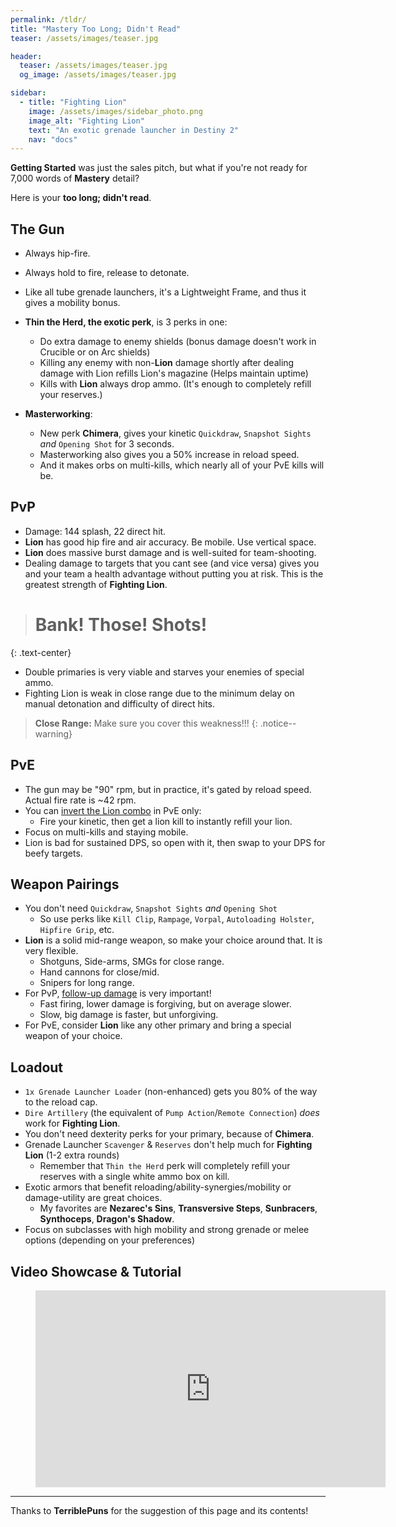 ```yaml
---
permalink: /tldr/
title: "Mastery Too Long; Didn't Read"
teaser: /assets/images/teaser.jpg

header:
  teaser: /assets/images/teaser.jpg
  og_image: /assets/images/teaser.jpg

sidebar:
  - title: "Fighting Lion"
    image: /assets/images/sidebar_photo.png
    image_alt: "Fighting Lion"
    text: "An exotic grenade launcher in Destiny 2"
    nav: "docs"
---
```


**Getting Started** was just the sales pitch, but what if you're not ready for 7,000 words of **Mastery** detail?

Here is your **too long; didn't read**.

## The Gun

- Always hip-fire.
- Always hold to fire, release to detonate.
- Like all tube grenade launchers, it's a Lightweight Frame, and thus it gives a mobility bonus.

- **Thin the Herd, the exotic perk**, is 3 perks in one:
  - Do extra damage to enemy shields (bonus damage doesn't work in Crucible or on Arc shields)
  - Killing any enemy with non-**Lion** damage shortly after dealing damage with Lion refills Lion's magazine (Helps maintain uptime)
  - Kills with **Lion** always drop ammo. (It's enough to completely refill your reserves.)

- **Masterworking**:
  - New perk **Chimera**, gives your kinetic `Quickdraw`, `Snapshot Sights` _and_ `Opening Shot` for 3 seconds.
  - Masterworking also gives you a 50% increase in reload speed.
  - And it makes orbs on multi-kills, which nearly all of your PvE kills will be.


## PvP

- Damage: 144 splash, 22 direct hit.
- **Lion** has good hip fire and air accuracy. Be mobile. Use vertical space.
- **Lion** does massive burst damage and is well-suited for team-shooting.
- Dealing damage to targets that you cant see (and vice versa) gives you and your team a health advantage without putting you at risk. This is the greatest strength of **Fighting Lion**.

># Bank! Those! Shots!
{: .text-center}

- Double primaries is very viable and starves your enemies of special ammo.
- Fighting Lion is weak in close range due to the minimum delay on manual detonation and difficulty of direct hits.

>**Close Range:** Make sure you cover this weakness!!!
{: .notice--warning}

## PvE

- The gun may be "90" rpm, but in practice, it's gated by reload speed. Actual fire rate is ~42 rpm.
- You can [invert the Lion combo](/the_gun/#pve-only-inverted-lion) in PvE only:
  - Fire your kinetic, then get a lion kill to instantly refill your lion.
- Focus on multi-kills and staying mobile.
- Lion is bad for sustained DPS, so open with it, then swap to your DPS for beefy targets.

## Weapon Pairings

- You don't need `Quickdraw`, `Snapshot Sights` _and_ `Opening Shot`
  - So use perks like `Kill Clip`, `Rampage`, `Vorpal`, `Autoloading Holster`, `Hipfire Grip`, etc.
- **Lion** is a solid mid-range weapon, so make your choice around that. It is very flexible.
  - Shotguns, Side-arms, SMGs for close range.
  - Hand cannons for close/mid.
  - Snipers for long range.
- For PvP, [follow-up damage](/pairings/#archetypes) is very important!
  - Fast firing, lower damage is forgiving, but on average slower.
  - Slow, big damage is faster, but unforgiving.
- For PvE, consider **Lion** like any other primary and bring a special weapon of your choice.

## Loadout

- `1x Grenade Launcher Loader` (non-enhanced) gets you 80% of the way to the reload cap.
- `Dire Artillery` (the equivalent of `Pump Action`/`Remote Connection`) _does_ work for **Fighting Lion**.
- You don't need dexterity perks for your primary, because of **Chimera**.
- Grenade Launcher `Scavenger` & `Reserves` don't help much for **Fighting Lion** (1-2 extra rounds)
  - Remember that `Thin the Herd` perk will completely refill your reserves with a single white ammo box on kill.
- Exotic armors that benefit reloading/ability-synergies/mobility or damage-utility are great choices.
  - My favorites are **Nezarec's Sins**, **Transversive Steps**, **Sunbracers**, **Synthoceps**, **Dragon's Shadow**.
- Focus on subclasses with high mobility and strong grenade or melee options (depending on your preferences)

## Video Showcase & Tutorial
<figure class="video_container">
  <iframe width="560" height="315" src="https://www.youtube.com/embed/jMJZc7bL0zU" frameborder="0" allow="accelerometer; autoplay; encrypted-media; gyroscope; picture-in-picture" allowfullscreen></iframe>
</figure>

------------

Thanks to **TerriblePuns** for the suggestion of this page and its contents!
